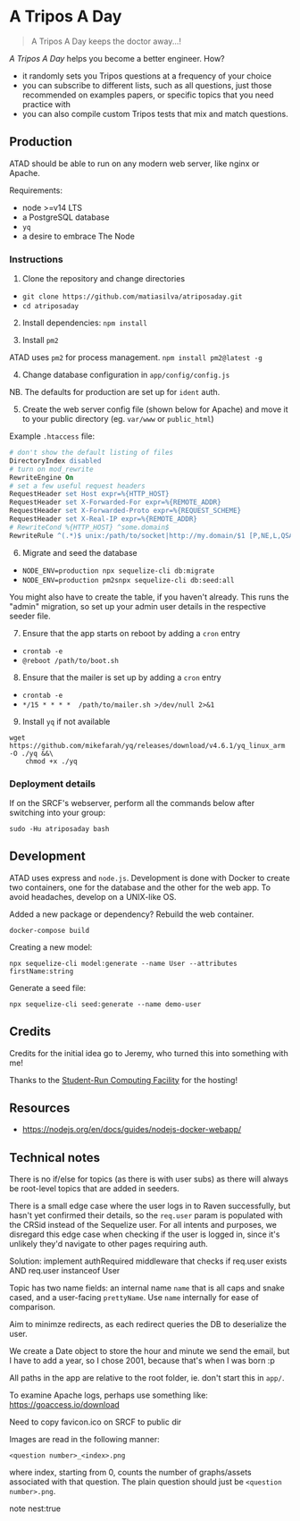 # A Tripos A Day

> A Tripos A Day keeps the doctor away...!

*A Tripos A Day* helps you become a better engineer. How?

* it randomly sets you Tripos questions at a frequency of your choice
* you can subscribe to different lists, such as all questions, just those recommended on examples papers, or specific topics that you need practice with
* you can also compile custom Tripos tests that mix and match questions.

## Production

ATAD should be able to run on any modern web server, like nginx or Apache.

Requirements:

* node >=v14 LTS
* a PostgreSQL database
* `yq`
* a desire to embrace The Node

### Instructions

1. Clone the repository and change directories

* `git clone https://github.com/matiasilva/atriposaday.git`
* `cd atriposaday`

2. Install dependencies: `npm install`

3. Install `pm2`

ATAD uses `pm2` for process management.
`npm install pm2@latest -g`

4. Change database configuration in `app/config/config.js`

NB. The defaults for production are set up for `ident` auth.

5. Create the web server config file (shown below for Apache) and move it to your public directory (eg. `var/www` or `public_html`)

Example `.htaccess` file:

```apache
# don't show the default listing of files
DirectoryIndex disabled
# turn on mod_rewrite
RewriteEngine On
# set a few useful request headers
RequestHeader set Host expr=%{HTTP_HOST}
RequestHeader set X-Forwarded-For expr=%{REMOTE_ADDR}
RequestHeader set X-Forwarded-Proto expr=%{REQUEST_SCHEME}
RequestHeader set X-Real-IP expr=%{REMOTE_ADDR}
# RewriteCond %{HTTP_HOST} ^some.domain$
RewriteRule ^(.*)$ unix:/path/to/socket|http://my.domain/$1 [P,NE,L,QSA]
```

6. Migrate and seed the database

* `NODE_ENV=production npx sequelize-cli db:migrate`
* `NODE_ENV=production pm2snpx sequelize-cli db:seed:all`

You might also have to create the table, if you haven't already. This runs the "admin" migration, so set up your admin user details in the respective seeder file.

7. Ensure that the app starts on reboot by adding a `cron` entry

* `crontab -e`
* `@reboot /path/to/boot.sh`

8. Ensure that the mailer is set up by adding a `cron` entry

* `crontab -e`
* `*/15 * * * *  /path/to/mailer.sh >/dev/null 2>&1`

9. Install `yq` if not available

```shell
wget https://github.com/mikefarah/yq/releases/download/v4.6.1/yq_linux_arm -O ./yq &&\
    chmod +x ./yq
```

### Deployment details

If on the SRCF's webserver, perform all the commands below after switching into your group:

`sudo -Hu atriposaday bash`

## Development

ATAD uses express and `node.js`. Development is done with Docker to create two containers, one for the database and the other for the web app. To avoid headaches, develop on a UNIX-like OS.

Added a new package or dependency? Rebuild the web container.

`docker-compose build`

Creating a new model:

`npx sequelize-cli model:generate --name User --attributes firstName:string`

Generate a seed file:

`npx sequelize-cli seed:generate --name demo-user`

## Credits

Credits for the initial idea go to Jeremy, who  turned this into something with me!

Thanks to the [Student-Run Computing Facility](https://www.srcf.net/) for the hosting!

## Resources

* https://nodejs.org/en/docs/guides/nodejs-docker-webapp/

## Technical notes

There is no if/else for topics (as there is with user subs) as there will always be root-level topics that are added in seeders.

There is a small edge case where the user logs in to Raven successfully, but hasn't yet confirmed their details, so the `req.user` param is populated with the CRSid instead of the Sequelize user. For all intents and purposes, we disregard this edge case when checking if the user is logged in, since it's unlikely they'd navigate to other pages requiring auth.

Solution: implement authRequired middleware that checks if req.user exists AND req.user instanceof User

Topic has two name fields: an internal name `name` that is all caps and snake cased, and a user-facing `prettyName`. Use `name` internally for ease of comparison.

Aim to minimze redirects, as each redirect queries the DB to deserialize the user.

We create a Date object to store the hour and minute we send the email, but I have to add a year, so I chose 2001, because that's when I was born :p


All paths in the app are relative to the root folder, ie. don't start this in  `app/`.

To examine Apache logs, perhaps use something like: https://goaccess.io/download

Need to copy favicon.ico on SRCF to public dir

Images are read in the following manner:

`<question number>_<index>.png`

where index, starting from 0, counts the number of graphs/assets associated with that question. The plain question should just be `<question number>.png`.

note nest:true